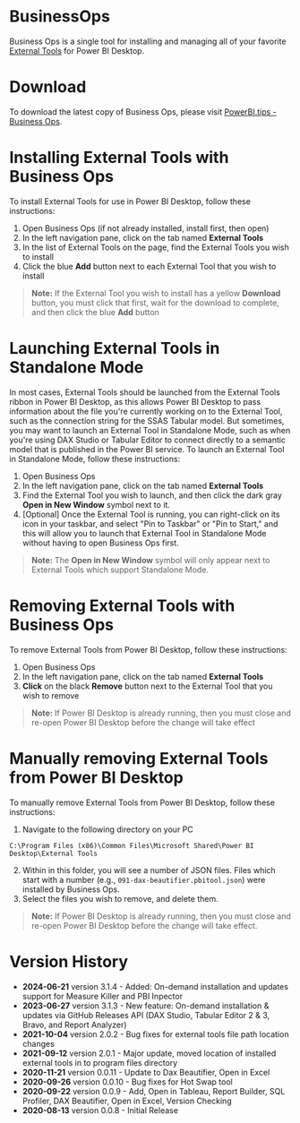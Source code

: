 # BusinessOps
Business Ops is a single tool for installing and managing all of your favorite [External Tools](https://docs.microsoft.com/en-us/power-bi/create-reports/desktop-external-tools) for Power BI Desktop.

# Download
To download the latest copy of Business Ops, please visit [PowerBI.tips - Business Ops](https://powerbi.tips/product/business-ops-beta/).

# Installing External Tools with Business Ops
To install External Tools for use in Power BI Desktop, follow these instructions:
1. Open Business Ops (if not already installed, install first, then open)
2. In the left navigation pane, click on the tab named **External Tools**
3. In the list of External Tools on the page, find the External Tools you wish to install
4. Click the blue **Add** button next to each External Tool that you wish to install
> **Note:** If the External Tool you wish to install has a yellow **Download** button, you must click that first, wait for the download to complete, and then click the blue **Add** button

# Launching External Tools in Standalone Mode
In most cases, External Tools should be launched from the External Tools ribbon in Power BI Desktop, as this allows Power BI Desktop to pass information about the file you're currently working on to the External Tool, such as the connection string for the SSAS Tabular model. But sometimes, you may want to launch an External Tool in Standalone Mode, such as when you're using DAX Studio or Tabular Editor to connect directly to a semantic model that is published in the Power BI service. To launch an External Tool in Standalone Mode, follow these instructions:
1. Open Business Ops
2. In the left navigation pane, click on the tab named **External Tools**
3. Find the External Tool you wish to launch, and then click the dark gray **Open in New Window** symbol next to it.
4. [Optional] Once the External Tool is running, you can right-click on its icon in your taskbar, and select "Pin to Taskbar" or "Pin to Start," and this will allow you to launch that External Tool in Standalone Mode without having to open Business Ops first.
> **Note:** The **Open in New Window** symbol will only appear next to External Tools which support Standalone Mode.

# Removing External Tools with Business Ops
To remove External Tools from Power BI Desktop, follow these instructions:
1. Open Business Ops
2. In the left navigation pane, click on the tab named **External Tools**
3. **Click** on the black **Remove** button next to the External Tool that you wish to remove
> **Note:** If Power BI Desktop is already running, then you must close and re-open Power BI Desktop before the change will take effect

# Manually removing External Tools from Power BI Desktop
To manually remove External Tools from Power BI Desktop, follow these instructions:
1. Navigate to the following directory on your PC
```
C:\Program Files (x86)\Common Files\Microsoft Shared\Power BI Desktop\External Tools
```
2. Within in this folder, you will see a number of JSON files. Files which start with a number (e.g., `091-dax-beautifier.pbitool.json`) were installed by Business Ops.
3. Select the files you wish to remove, and delete them.
> **Note:** If Power BI Desktop is already running, then you must close and re-open Power BI Desktop before the change will take effect.

# Version History
- **2024-06-21** version 3.1.4 - Added: On-demand installation and updates support for Measure Killer and PBI Inpector
- **2023-06-27** version 3.1.3 - New feature: On-demand installation & updates via GitHub Releases API (DAX Studio, Tabular Editor 2 & 3, Bravo, and Report Analyzer)
- **2021-10-04** version 2.0.2 - Bug fixes for external tools file path location changes
- **2021-09-12** version 2.0.1 - Major update, moved location of installed external tools in to program files directory
- **2020-11-21** version 0.0.11 - Update to Dax Beautifier, Open in Excel
- **2020-09-26** version 0.0.10 - Bug fixes for Hot Swap tool
- **2020-09-22** version 0.0.9 - Add, Open in Tableau, Report Builder, SQL Profiler, DAX Beautifier, Open in Excel, Version Checking
- **2020-08-13** version 0.0.8 - Initial Release
